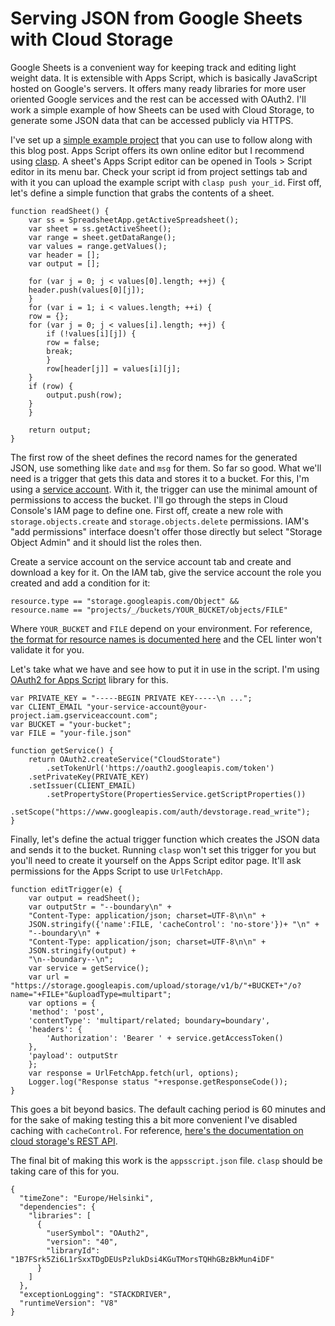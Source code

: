 # Serving JSON from Google Sheets with Cloud Storage

Google Sheets is a convenient way for keeping track and editing light
weight data.  It is extensible with Apps Script, which is basically
JavaScript hosted on Google's servers.  It offers many ready libraries
for more user oriented Google services and the rest can be accessed
with OAuth2.  I'll work a simple example of how Sheets can be used
with Cloud Storage, to generate some JSON data that can be accessed
publicly via HTTPS.

I've set up a [simple example project]() that you can use to follow
along with this blog post.  Apps Script offers its own online editor
but I recommend using [clasp](https://github.com/google/clasp).  A
sheet's Apps Script editor can be opened in Tools > Script editor in
its menu bar.  Check your script id from project settings tab and with
it you can upload the example script with `clasp push your_id`.  First
off, let's define a simple function that grabs the contents of a
sheet.

```
function readSheet() {
    var ss = SpreadsheetApp.getActiveSpreadsheet();
    var sheet = ss.getActiveSheet();
    var range = sheet.getDataRange();
    var values = range.getValues();
    var header = [];
    var output = [];

    for (var j = 0; j < values[0].length; ++j) {
	header.push(values[0][j]);
    }
    for (var i = 1; i < values.length; ++i) {
	row = {};
	for (var j = 0; j < values[i].length; ++j) {
	    if (!values[i][j]) {
		row = false;
		break;
	    }
	    row[header[j]] = values[i][j];
	}
	if (row) {
	    output.push(row);
	}
    }

    return output;
}
```

The first row of the sheet defines the record names for the generated
JSON, use something like `date` and `msg` for them.  So far so good.
What we'll need is a trigger that gets this data and stores it to a
bucket.  For this, I'm using a [service
account](https://cloud.google.com/iam/docs/service-accounts).  With
it, the trigger can use the minimal amount of permissions to access
the bucket.  I'll go through the steps in Cloud Console's IAM page to
define one.  First off, create a new role with
`storage.objects.create` and `storage.objects.delete` permissions.
IAM's "add permissions" interface doesn't offer those directly but
select "Storage Object Admin" and it should list the roles then.

Create a service account on the service account tab and create and
download a key for it.  On the IAM tab, give the service account the
role you created and add a condition for it:

```
resource.type == "storage.googleapis.com/Object" &&
resource.name == "projects/_/buckets/YOUR_BUCKET/objects/FILE"
```

Where `YOUR_BUCKET` and `FILE` depend on your environment.  For
reference, [the format for resource names is documented
here](https://cloud.google.com/iam/docs/conditions-resource-attributes)
and the CEL linter won't validate it for you.

Let's take what we have and see how to put it in use in the script.
I'm using [OAuth2 for Apps
Script](https://github.com/googleworkspace/apps-script-oauth2) library
for this.

```
var PRIVATE_KEY = "-----BEGIN PRIVATE KEY-----\n ...";
var CLIENT_EMAIL "your-service-account@your-project.iam.gserviceaccount.com";
var BUCKET = "your-bucket";
var FILE = "your-file.json"

function getService() {
    return OAuth2.createService("CloudStorate")
        .setTokenUrl('https://oauth2.googleapis.com/token')
	.setPrivateKey(PRIVATE_KEY)
	.setIssuer(CLIENT_EMAIL)
        .setPropertyStore(PropertiesService.getScriptProperties())
	.setScope("https://www.googleapis.com/auth/devstorage.read_write");
}
```

Finally, let's define the actual trigger function which creates the
JSON data and sends it to the bucket.  Running `clasp` won't set this
trigger for you but you'll need to create it yourself on the Apps
Script editor page.  It'll ask permissions for the Apps Script to use
`UrlFetchApp`.

```
function editTrigger(e) {
    var output = readSheet();
    var outputStr = "--boundary\n" +
	"Content-Type: application/json; charset=UTF-8\n\n" +
	JSON.stringify({'name':FILE, 'cacheControl': 'no-store'})+ "\n" +
	"--boundary\n" +
	"Content-Type: application/json; charset=UTF-8\n\n" +
	JSON.stringify(output) +
	"\n--boundary--\n";
    var service = getService();
    var url = "https://storage.googleapis.com/upload/storage/v1/b/"+BUCKET+"/o?name="+FILE+"&uploadType=multipart";
    var options = {
	'method': 'post',
	'contentType': 'multipart/related; boundary=boundary',
	'headers': {
	    'Authorization': 'Bearer ' + service.getAccessToken()
	},
	'payload': outputStr
    };
    var response = UrlFetchApp.fetch(url, options);
    Logger.log("Response status "+response.getResponseCode());
}
```

This goes a bit beyond basics.  The default caching period is 60
minutes and for the sake of making testing this a bit more convenient
I've disabled caching with `cacheControl`.  For reference, [here's the
documentation on cloud storage's REST
API](https://cloud.google.com/storage/docs/json_api/v1/objects/insert).

The final bit of making this work is the `appsscript.json` file.
`clasp` should be taking care of this for you.

```
{
  "timeZone": "Europe/Helsinki",
  "dependencies": {
    "libraries": [
      {
        "userSymbol": "OAuth2",
        "version": "40",
        "libraryId": "1B7FSrk5Zi6L1rSxxTDgDEUsPzlukDsi4KGuTMorsTQHhGBzBkMun4iDF"
      }
    ]
  },
  "exceptionLogging": "STACKDRIVER",
  "runtimeVersion": "V8"
}
```
